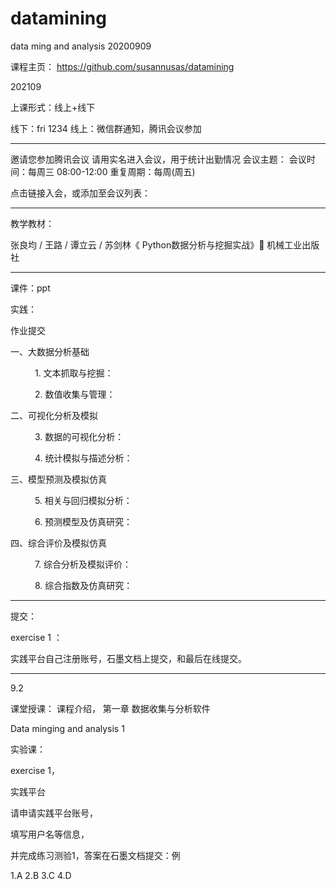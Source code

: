 # datamining  


data ming and analysis 20200909

课程主页： https://github.com/susannusas/datamining

        


202109




上课形式：线上+线下 

线下：fri 1234 
线上：微信群通知，腾讯会议参加

----------------

 邀请您参加腾讯会议 请用实名进入会议，用于统计出勤情况
会议主题：
会议时间：每周三 08:00-12:00
重复周期：每周(周五)

点击链接入会，或添加至会议列表：

-------------------------

教学教材：

          
  张良均 / 王路 / 谭立云 / 苏剑林《 Python数据分析与挖掘实战》           机械工业出版社 
  
  
---------------------

课件：ppt 

实践： 
  
  作业提交
  
一、大数据分析基础

      1. 文本抓取与挖掘：

      2. 数值收集与管理：

二、可视化分析及模拟

      3. 数据的可视化分析：

      4. 统计模拟与描述分析：

三、模型预测及模拟仿真

      5. 相关与回归模拟分析：

      6. 预测模型及仿真研究：

四、综合评价及模拟仿真

      7. 综合分析及模拟评价：

      8. 综合指数及仿真研究：  

--------------------

提交：


exercise 1 ：
 
实践平台自己注册账号，石墨文档上提交，和最后在线提交。
  
      
-------------------

9.2
 
课堂授课： 课程介绍， 第一章 数据收集与分析软件

Data minging and analysis 1 




实验课：

exercise 1，

实践平台

请申请实践平台账号，

填写用户名等信息，

并完成练习测验1，答案在石墨文档提交：例

1.A
2.B
3.C
4.D 




